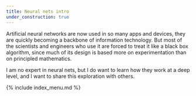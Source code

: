 ```yaml
---
title: Neural nets intro
under_construction: true
---
```


Artificial neural networks are now used in so many apps and devices, they are quickly becoming a backbone of information technology. But most of the scientists and engineers who use it are forced to treat it like a black box algorithm, since much of its design is based more on experimentation than on principled mathematics.

I am no expert in neural nets, but I do want to learn how they work at a deep level, and I want to share this exploration with others.

{% include index_menu.md %}
